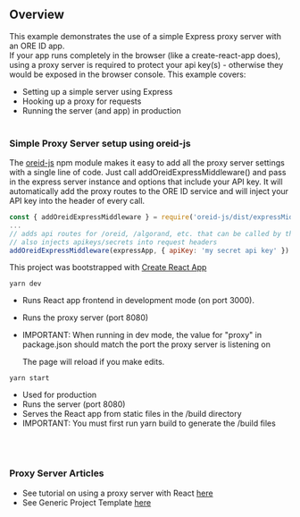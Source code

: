 
## Overview

This example demonstrates the use of a simple Express proxy server with an ORE ID app.
<br>
If your app runs completely in the browser (like a create-react-app does), using a proxy server is required to protect your api key(s) - otherwise they would be exposed in the browser console. This example covers:
- Setting up a simple server using Express
- Hooking up a proxy for requests
- Running the server (and app) in production
<br><br>
### Simple Proxy Server setup using oreid-js
The [oreid-js](https://www.npmjs.com/package/oreid-js) npm module makes it easy to add all the proxy server settings with a single line of code. Just call addOreidExpressMiddleware() and pass in the express server instance and options that include your API key. It will automatically add the proxy routes to the ORE ID service and will inject your API key into the header of every call.
```javascript 
const { addOreidExpressMiddleware } = require('oreid-js/dist/expressMiddleware');
...
// adds api routes for /oreid, /algorand, etc. that can be called by the React App
// also injects apikeys/secrets into request headers
addOreidExpressMiddleware(expressApp, { apiKey: 'my secret api key' })
```

This project was bootstrapped with [Create React App](https://github.com/facebook/create-react-app)
```
yarn dev
```

- Runs React app frontend in development mode (on port 3000). <br>
- Runs the proxy server (port 8080)
- IMPORTANT: When running in dev mode, the value for "proxy" in package.json should match the port the proxy server is listening on

    The page will reload if you make edits.

```
yarn start
```

- Used for production
- Runs the server (port 8080)
- Serves the React app from static files in the /build directory
- IMPORTANT: You must first run yarn build to generate the /build files

<br><br>

### Proxy Server Articles

- See tutorial on using a proxy server with React [here](https://www.twilio.com/blog/react-app-with-node-js-server-proxy)
- See Generic Project Template [here](https://github.com/philnash/react-express-starter)
<br><br>